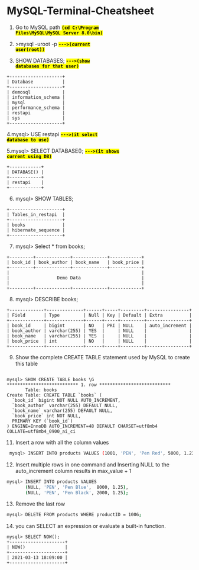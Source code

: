 # MySQL-Terminal-Cheatsheet

1. Go to MySQL path  <code style="background:yellow;color:black"><strong>(cd C:\Program Files\MySQL\MySQL Server 8.0\bin)</strong></code>

2. \>mysql -uroot -p   <code style="background:yellow;color:black"><strong>--->(current user(root))</strong></code>

3. SHOW DATABASES;  <code style="background:yellow;color:black"><strong>--->(show databases for that user)</strong></code>
```mysql
+--------------------+
| Database           |
+--------------------+
| demosql            |
| information_schema |
| mysql              |
| performance_schema |
| restapi            |
| sys                |
+--------------------+
```

4.mysql> USE restapi  <code style="background:yellow;color:black"><strong>--->(it select database to use)</strong></code>

5.mysql> SELECT DATABASE();   <code style="background:yellow;color:black"><strong>--->(it shows current using DB)</strong></code>
```mysql
+------------+
| DATABASE() |
+------------+
| restapi    |
+------------+
```

6.  mysql> SHOW TABLES; 
```mysql
+--------------------+
| Tables_in_restapi  |
+--------------------+
| books              |
| hibernate_sequence |
+--------------------+
```

7. mysql> Select * from books; 
```mysql
+---------+-------------+-------------+------------+
| book_id | book_author | book_name   | book_price |
+---------+-------------+-------------+------------+
|                                                  |
|                  Demo Data                       |
|                                                  |
+---------+-------------+-------------+------------+
```

8. mysql> DESCRIBE books; 
```mysql
+-------------+--------------+------+-----+---------+----------------+
| Field       | Type         | Null | Key | Default | Extra          |
+-------------+--------------+------+-----+---------+----------------+
| book_id     | bigint       | NO   | PRI | NULL    | auto_increment |
| book_author | varchar(255) | YES  |     | NULL    |                |
| book_name   | varchar(255) | YES  |     | NULL    |                |
| book_price  | int          | NO   |     | NULL    |                |
+-------------+--------------+------+-----+---------+----------------+
```

9. Show the complete CREATE TABLE statement used by MySQL to create this table
```mysql

mysql> SHOW CREATE TABLE books \G
*************************** 1. row ***************************
       Table: books
Create Table: CREATE TABLE `books` (
  `book_id` bigint NOT NULL AUTO_INCREMENT,
  `book_author` varchar(255) DEFAULT NULL,
  `book_name` varchar(255) DEFAULT NULL,
  `book_price` int NOT NULL,
  PRIMARY KEY (`book_id`)
) ENGINE=InnoDB AUTO_INCREMENT=48 DEFAULT CHARSET=utf8mb4 COLLATE=utf8mb4_0900_ai_ci
```

11. Insert a row with all the column values
 ```bash
  mysql> INSERT INTO products VALUES (1001, 'PEN', 'Pen Red', 5000, 1.23);
 ```  
 
12. Insert multiple rows in one command and Inserting NULL to the auto_increment column results in max_value + 1
  ```bash
  mysql> INSERT INTO products VALUES
         (NULL, 'PEN', 'Pen Blue',  8000, 1.25),
         (NULL, 'PEN', 'Pen Black', 2000, 1.25);
   ``` 
   
13. Remove the last row
 ```bash
mysql> DELETE FROM products WHERE productID = 1006;
```

14. you can SELECT an expression or evaluate a built-in function.
```mysql
mysql> SELECT NOW();
+---------------------+
| NOW()               |
+---------------------+
| 2021-03-13 18:09:00 |
+---------------------+
```
